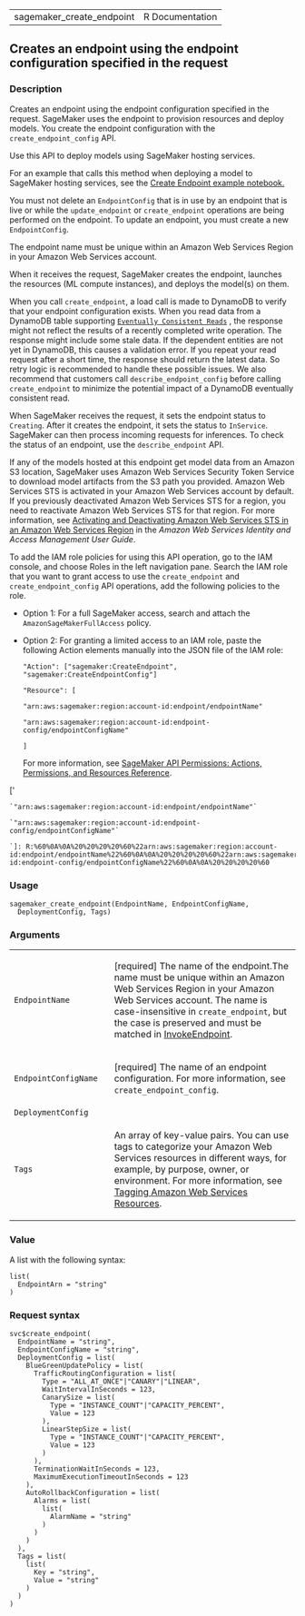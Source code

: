 <table style="width: 100%;">
<tbody>
<tr class="odd">
<td>sagemaker_create_endpoint</td>
<td style="text-align: right;">R Documentation</td>
</tr>
</tbody>
</table>

## Creates an endpoint using the endpoint configuration specified in the request

### Description

Creates an endpoint using the endpoint configuration specified in the
request. SageMaker uses the endpoint to provision resources and deploy
models. You create the endpoint configuration with the
`create_endpoint_config` API.

Use this API to deploy models using SageMaker hosting services.

For an example that calls this method when deploying a model to
SageMaker hosting services, see the [Create Endpoint example
notebook.](https://github.com/aws/amazon-sagemaker-examples/blob/main/sagemaker-fundamentals/create-endpoint/create_endpoint.ipynb)

You must not delete an `EndpointConfig` that is in use by an endpoint
that is live or while the `update_endpoint` or `create_endpoint`
operations are being performed on the endpoint. To update an endpoint,
you must create a new `EndpointConfig`.

The endpoint name must be unique within an Amazon Web Services Region in
your Amazon Web Services account.

When it receives the request, SageMaker creates the endpoint, launches
the resources (ML compute instances), and deploys the model(s) on them.

When you call `create_endpoint`, a load call is made to DynamoDB to
verify that your endpoint configuration exists. When you read data from
a DynamoDB table supporting
[`⁠Eventually Consistent Reads⁠`](https://docs.aws.amazon.com/amazondynamodb/latest/developerguide/HowItWorks.ReadConsistency.html)
, the response might not reflect the results of a recently completed
write operation. The response might include some stale data. If the
dependent entities are not yet in DynamoDB, this causes a validation
error. If you repeat your read request after a short time, the response
should return the latest data. So retry logic is recommended to handle
these possible issues. We also recommend that customers call
`describe_endpoint_config` before calling `create_endpoint` to minimize
the potential impact of a DynamoDB eventually consistent read.

When SageMaker receives the request, it sets the endpoint status to
`Creating`. After it creates the endpoint, it sets the status to
`InService`. SageMaker can then process incoming requests for
inferences. To check the status of an endpoint, use the
`describe_endpoint` API.

If any of the models hosted at this endpoint get model data from an
Amazon S3 location, SageMaker uses Amazon Web Services Security Token
Service to download model artifacts from the S3 path you provided.
Amazon Web Services STS is activated in your Amazon Web Services account
by default. If you previously deactivated Amazon Web Services STS for a
region, you need to reactivate Amazon Web Services STS for that region.
For more information, see [Activating and Deactivating Amazon Web
Services STS in an Amazon Web Services
Region](https://docs.aws.amazon.com/IAM/latest/UserGuide/id_credentials_temp_enable-regions.html)
in the *Amazon Web Services Identity and Access Management User Guide*.

To add the IAM role policies for using this API operation, go to the IAM
console, and choose Roles in the left navigation pane. Search the IAM
role that you want to grant access to use the `create_endpoint` and
`create_endpoint_config` API operations, add the following policies to
the role.

-   Option 1: For a full SageMaker access, search and attach the
    `AmazonSageMakerFullAccess` policy.

-   Option 2: For granting a limited access to an IAM role, paste the
    following Action elements manually into the JSON file of the IAM
    role:

    `⁠"Action": ["sagemaker:CreateEndpoint", "sagemaker:CreateEndpointConfig"]⁠`

    `⁠"Resource": [⁠`

    `"arn:aws:sagemaker:region:account-id:endpoint/endpointName"`

    `"arn:aws:sagemaker:region:account-id:endpoint-config/endpointConfigName"`

    `⁠]⁠`

    For more information, see [SageMaker API Permissions: Actions,
    Permissions, and Resources
    Reference](https://docs.aws.amazon.com/sagemaker/latest/dg/api-permissions-reference.html).

\['

    `"arn:aws:sagemaker:region:account-id:endpoint/endpointName"`

    `"arn:aws:sagemaker:region:account-id:endpoint-config/endpointConfigName"`

    `]: R:%60%0A%0A%20%20%20%20%60%22arn:aws:sagemaker:region:account-id:endpoint/endpointName%22%60%0A%0A%20%20%20%20%60%22arn:aws:sagemaker:region:account-id:endpoint-config/endpointConfigName%22%60%0A%0A%20%20%20%20%60

### Usage

    sagemaker_create_endpoint(EndpointName, EndpointConfigName,
      DeploymentConfig, Tags)

### Arguments

<table>
<colgroup>
<col style="width: 35%" />
<col style="width: 65%" />
</colgroup>
<tbody>
<tr class="odd">
<td><code
id="sagemaker_create_endpoint_:_EndpointName">EndpointName</code></td>
<td><p>[required] The name of the endpoint.The name must be unique
within an Amazon Web Services Region in your Amazon Web Services
account. The name is case-insensitive in <code>create_endpoint</code>,
but the case is preserved and must be matched in <a
href="https://docs.aws.amazon.com/sagemaker/latest/APIReference/API_runtime_InvokeEndpoint.html">InvokeEndpoint</a>.</p></td>
</tr>
<tr class="even">
<td><code
id="sagemaker_create_endpoint_:_EndpointConfigName">EndpointConfigName</code></td>
<td><p>[required] The name of an endpoint configuration. For more
information, see <code>create_endpoint_config</code>.</p></td>
</tr>
<tr class="odd">
<td><code
id="sagemaker_create_endpoint_:_DeploymentConfig">DeploymentConfig</code></td>
<td></td>
</tr>
<tr class="even">
<td><code id="sagemaker_create_endpoint_:_Tags">Tags</code></td>
<td><p>An array of key-value pairs. You can use tags to categorize your
Amazon Web Services resources in different ways, for example, by
purpose, owner, or environment. For more information, see <a
href="https://docs.aws.amazon.com/tag-editor/latest/userguide/tagging.html">Tagging
Amazon Web Services Resources</a>.</p></td>
</tr>
</tbody>
</table>

### Value

A list with the following syntax:

    list(
      EndpointArn = "string"
    )

### Request syntax

    svc$create_endpoint(
      EndpointName = "string",
      EndpointConfigName = "string",
      DeploymentConfig = list(
        BlueGreenUpdatePolicy = list(
          TrafficRoutingConfiguration = list(
            Type = "ALL_AT_ONCE"|"CANARY"|"LINEAR",
            WaitIntervalInSeconds = 123,
            CanarySize = list(
              Type = "INSTANCE_COUNT"|"CAPACITY_PERCENT",
              Value = 123
            ),
            LinearStepSize = list(
              Type = "INSTANCE_COUNT"|"CAPACITY_PERCENT",
              Value = 123
            )
          ),
          TerminationWaitInSeconds = 123,
          MaximumExecutionTimeoutInSeconds = 123
        ),
        AutoRollbackConfiguration = list(
          Alarms = list(
            list(
              AlarmName = "string"
            )
          )
        )
      ),
      Tags = list(
        list(
          Key = "string",
          Value = "string"
        )
      )
    )
